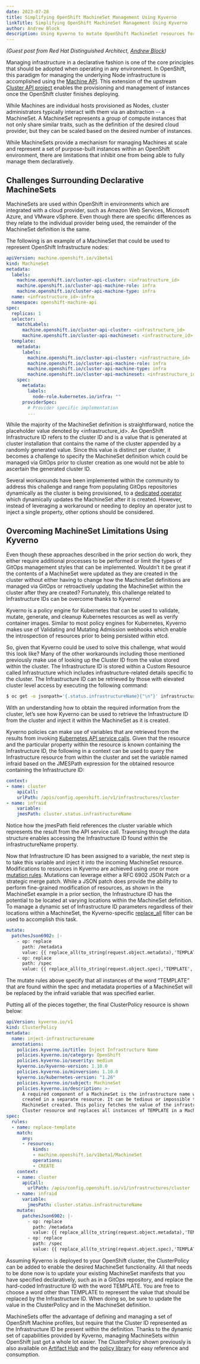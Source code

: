```yaml
---
date: 2023-07-28
title: Simplifying OpenShift MachineSet Management Using Kyverno
linkTitle: Simplifying OpenShift MachineSet Management Using Kyverno
author: Andrew Block
description: Using Kyverno to mutate OpenShift MachineSet resources for easier automation.
---
```


_(Guest post from Red Hat Distinguished Architect, [Andrew Block](https://twitter.com/sabre1041))_

Managing infrastructure in a declarative fashion is one of the core principles that should be adopted when operating in any environment. In OpenShift, this paradigm for managing the underlying Node infrastructure is accomplished using the [Machine API](https://docs.openshift.com/container-platform/4.13/machine_management/index.html). This extension of the upstream [Cluster API project](https://cluster-api.sigs.k8s.io/) enables the provisioning and management of instances once the OpenShift cluster finishes deploying.

While Machines are individual hosts provisioned as Nodes, cluster administrators typically interact with them via an abstraction -- a MachineSet. A MachineSet represents a group of compute instances that not only share similar traits, such as the definition of the desired cloud provider, but they can be scaled based on the desired number of instances.

While MachineSets provide a mechanism for managing Machines at scale and represent a set of purpose-built instances within an OpenShift environment, there are limitations that inhibit one from being able to fully manage them declaratively.

## Challenges Surrounding Declarative MachineSets

MachineSets are used within OpenShift in environments which are integrated with a cloud provider, such as Amazon Web Services, Microsoft Azure, and VMware vSphere. Even though there are specific differences as they relate to the individual provider being used, the remainder of the MachineSet definition is the same.

The following is an example of a MachineSet that could be used to represent OpenShift Infrastructure nodes:

```yaml
apiVersion: machine.openshift.io/v1beta1
kind: MachineSet
metadata:
  labels:
    machine.openshift.io/cluster-api-cluster: <infrastructure_id> 
    machine.openshift.io/cluster-api-machine-role: infra 
    machine.openshift.io/cluster-api-machine-type: infra 
  name: <infrastructure_id>-infra 
  namespace: openshift-machine-api
spec:
  replicas: 1
  selector:
    matchLabels:
      machine.openshift.io/cluster-api-cluster: <infrastructure_id> 
      machine.openshift.io/cluster-api-machineset: <infrastructure_id>-infra 
  template:
    metadata:
      labels:
        machine.openshift.io/cluster-api-cluster: <infrastructure_id> 
        machine.openshift.io/cluster-api-machine-role: infra 
        machine.openshift.io/cluster-api-machine-type: infra
        machine.openshift.io/cluster-api-machineset: <infrastructure_id>-infra
    spec:
      metadata:
        labels:
          node-role.kubernetes.io/infra: ""
      providerSpec:
        # Provider specific implementation
        ...
```

While the majority of the MachineSet definition is straightforward, notice the placeholder value denoted by <infrastructure_id>. An OpenShift Infrastructure ID refers to the cluster ID and is a value that is generated at cluster installation that contains the name of the cluster appended by a randomly generated value. Since this value is distinct per cluster, it becomes a challenge to specify the MachineSet definition which could be managed via GitOps prior to cluster creation as one would not be able to ascertain the generated cluster ID.

Several workarounds have been implemented within the community to address this challenge and range from populating GitOps repositories dynamically as the cluster is being provisioned, to a [dedicated operator](https://github.com/noseka1/gitops-friendly-machinesets-operator) which dynamically updates the MachineSet after it is created. However, instead of leveraging a workaround or needing to deploy an operator just to inject a single property, other options should be considered.

## Overcoming MachineSet Limitations Using Kyverno

Even though these approaches described in the prior section do work, they either require additional processes to be performed or limit the types of GitOps management styles that can be implemented. Wouldn’t it be great if the contents of a MachineSet were updated as they are created in the cluster without either having to change how the MachineSet definitions are managed via GitOps or retroactively updating the MachineSet within the cluster after they are created? Fortunately, this challenge related to Infrastructure IDs can be overcome thanks to Kyverno!

Kyverno is a policy engine for Kubernetes that can be used to validate, mutate, generate, and cleanup Kubernetes resources as well as verify container images. Similar to most policy engines for Kubernetes, Kyverno makes use of Validating and Mutating Admission webhooks which enable the introspection of resources prior to being persisted within etcd.

So, given that Kyverno could be used to solve this challenge, what would this look like? Many of the other workarounds including those mentioned previously make use of looking up the Cluster ID from the value stored within the cluster. The Infrastructure ID is stored within a Custom Resource called Infrastructure which includes infrastructure-related details specific to the cluster. The Infrastructure ID can be retrieved by those with elevated cluster level access by executing the following command:

```sh
$ oc get -o jsonpath='{.status.infrastructureName}{"\n"}' infrastructure cluster
```

With an understanding how to obtain the required information from the cluster, let’s see how Kyverno can be used to retrieve the Infrastructure ID from the cluster and inject it within the MachineSet as it is created.

Kyverno policies can make use of variables that are retrieved from the results from invoking [Kubernetes API service calls](/docs/policy-types/cluster-policy/external-data-sources.md#variables-from-kubernetes-api-server-calls). Given that the resource and the particular property within the resource is known containing the Infrastructure ID, the following in a context can be used to query the Infrastructure resource from within the cluster and set the variable named infraid based on the JMESPath expression for the obtained resource containing the Infrastructure ID:

```yaml
context:
- name: cluster
    apiCall:
    urlPath: /apis/config.openshift.io/v1/infrastructures/cluster
- name: infraid
    variable:
    jmesPath: cluster.status.infrastructureName
```

Notice how the jmesPath field references the cluster variable which represents the result from the API service call. Traversing through the data structure enables accessing the Infrastructure ID found within the infrastructureName property.

Now that Infrastructure ID has been assigned to a variable, the next step is to take this variable and inject it into the incoming MachineSet resource. Modifications to resources in Kyverno are achieved using one or more [mutation rules](/docs/policy-types/cluster-policy/mutate.md). Mutations can leverage either a RFC 6902 JSON Patch or a strategic merge patch. While a JSON patch does provide the ability to perform fine-grained modification of resources, as shown in the MachineSet example in a prior section, the Infrastructure ID has the potential to be located at varying locations within the MachineSet definition. To manage a dynamic set of Infrastructure ID parameters regardless of their locations within a MachineSet, the Kyverno-specific [replace_all](/docs/policy-types/cluster-policy/jmespath.md#replace_all) filter can be used to accomplish this task.

```yaml
mutate:
  patchesJson6902: |-
    - op: replace
      path: /metadata
      value: {{ replace_all(to_string(request.object.metadata),'TEMPLATE', infraid) }}
    - op: replace
      path: /spec
      value: {{ replace_all(to_string(request.object.spec),'TEMPLATE', infraid) }}
```

The mutate rules above specify that all instances of the word “TEMPLATE” that are found within the spec and metadata properties of a MachineSet will be replaced by the infraid variable that was specified earlier.

Putting all of the pieces together, the final ClusterPolicy resource is shown below:

```yaml
apiVersion: kyverno.io/v1
kind: ClusterPolicy
metadata:
  name: inject-infrastructurename
  annotations:
    policies.kyverno.io/title: Inject Infrastructure Name
    policies.kyverno.io/category: OpenShift
    policies.kyverno.io/severity: medium
    kyverno.io/kyverno-version: 1.10.0
    policies.kyverno.io/minversion: 1.10.0
    kyverno.io/kubernetes-version: "1.26"
    policies.kyverno.io/subject: MachineSet
    policies.kyverno.io/description: >-
      A required component of a MachineSet is the infrastructure name which is a random string
      created in a separate resource. It can be tedious or impossible to know this for each
      MachineSet created. This policy fetches the value of the infrastructure name from the
      Cluster resource and replaces all instances of TEMPLATE in a MachineSet with that name.
spec:
  rules:
  - name: replace-template
    match:
      any:
      - resources:
          kinds:
          - machine.openshift.io/v1beta1/MachineSet
          operations:
          - CREATE
    context:
    - name: cluster
      apiCall:
        urlPath: /apis/config.openshift.io/v1/infrastructures/cluster
    - name: infraid
      variable:
        jmesPath: cluster.status.infrastructureName
    mutate:
      patchesJson6902: |-
        - op: replace
          path: /metadata
          value: {{ replace_all(to_string(request.object.metadata),'TEMPLATE', infraid) }}
        - op: replace
          path: /spec
          value: {{ replace_all(to_string(request.object.spec),'TEMPLATE', infraid) }}
```

Assuming Kyverno is deployed to your OpenShift cluster, the ClusterPolicy can be added to enable the desired MachineSet functionality. All that needs to be done now is to update your existing MachineSet manifests that you have specified declaratively, such as in a GitOps repository, and replace the hard-coded Infrastructure ID with the word TEMPLATE. You are free to choose a word other than TEMPLATE to represent the value that should be replaced by the Infrastructure ID. When doing so, be sure to update the value in the ClusterPolicy and in the MachineSet definition. 

MachineSets offer the advantage of defining and managing a set of OpenShift Machine profiles, but require that the Cluster ID represented as the Infrastructure ID be present within the definition. Thanks to the dynamic set of capabilities provided by Kyverno, managing MachineSets within OpenShift just got a whole lot easier. The ClusterPolicy shown previously is also available on [Artifact Hub](https://artifacthub.io/packages/kyverno/kyverno-policies/inject-infrastructurename) and the [policy library](/content/en/policies/openshift/inject-infrastructurename/inject-infrastructurename.md) for easy reference and consumption.
